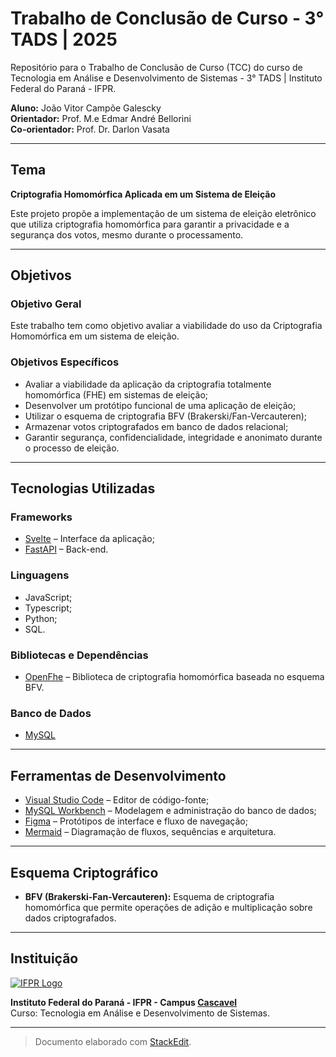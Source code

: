 # Trabalho de Conclusão de Curso - 3° TADS | 2025

Repositório para o Trabalho de Conclusão de Curso (TCC) do curso de Tecnologia em Análise e Desenvolvimento de Sistemas - 3° TADS | Instituto Federal do Paraná - IFPR.

**Aluno:** João Vitor Campõe Galescky  
**Orientador:** Prof. M.e Edmar André Bellorini  
**Co-orientador:** Prof. Dr. Darlon Vasata

---

## Tema

**Criptografia Homomórfica Aplicada em um Sistema de Eleição**

Este projeto propõe a implementação de um sistema de eleição eletrônico que utiliza criptografia homomórfica para garantir a privacidade e a segurança dos votos, mesmo durante o processamento.

---

## Objetivos
### Objetivo Geral
Este trabalho tem como objetivo avaliar a viabilidade do uso da Criptografia Homomórfica em um sistema de eleição.

### Objetivos Específicos
- Avaliar a viabilidade da aplicação da criptografia totalmente homomórfica (FHE) em sistemas de eleição;
- Desenvolver um protótipo funcional de uma aplicação de eleição;
- Utilizar o esquema de criptografia BFV (Brakerski/Fan-Vercauteren);
- Armazenar votos criptografados em banco de dados relacional;
- Garantir segurança, confidencialidade, integridade e anonimato durante o processo de eleição.

---

## Tecnologias Utilizadas

### Frameworks
- [Svelte](https://svelte.dev) – Interface da aplicação;
- [FastAPI](https://fastapi.tiangolo.com) – Back-end.

### Linguagens
- JavaScript;
- Typescript;
- Python;
- SQL.

### Bibliotecas e Dependências
- [OpenFhe](https://openfhe.org/) – Biblioteca de criptografia homomórfica baseada no esquema BFV.

### Banco de Dados
- [MySQL](https://www.mysql.com)

---

## Ferramentas de Desenvolvimento
- [Visual Studio Code](https://code.visualstudio.com) – Editor de código-fonte;
- [MySQL Workbench](https://www.mysql.com/products/workbench) – Modelagem e administração do banco de dados;
- [Figma](https://www.figma.com) – Protótipos de interface e fluxo de navegação;
- [Mermaid](https://mermaid.js.org) – Diagramação de fluxos, sequências e arquitetura.

---

## Esquema Criptográfico

- **BFV (Brakerski-Fan-Vercauteren):** Esquema de criptografia homomórfica que permite operações de adição e multiplicação sobre dados criptografados.

---

## Instituição

[![IFPR Logo](https://user-images.githubusercontent.com/126702799/234438114-4db30796-20ad-4bec-b118-246ebbe9de63.png)](https://www.ifpr.edu.br)

**Instituto Federal do Paraná - IFPR - Campus [Cascavel](https://ifpr.edu.br/cascavel/)**  
Curso: Tecnologia em Análise e Desenvolvimento de Sistemas.

---

> Documento elaborado com [StackEdit](https://stackedit.io).
